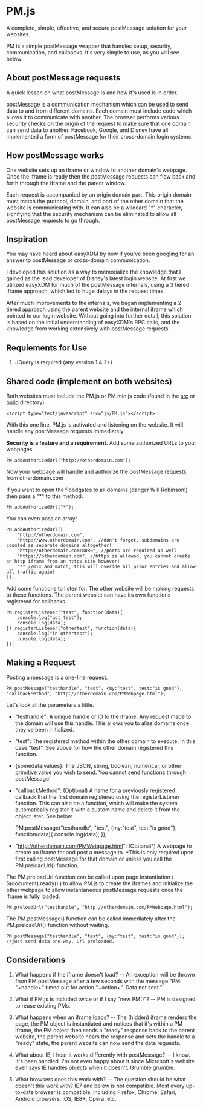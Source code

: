 PM.js
=====

A complete, simple, effective, and secure postMessage solution for your websites.

PM is a simple postMessage wrapper that handles setup, security, communication, and callbacks.
It's very simple to use, as you will see below.

About postMessage requests
--------------------------

A quick lesson on what postMessage is and how it's used is in order. 

postMessage is a communication mechanism which can be used to send data to and from different domains. 
Each domain must include code which allows it to communicate with another. The browser performs various 
security checks on the origin of the request to make sure that one domain can send data to another. 
Facebook, Google, and Disney have all implemented a form of postMessage for their cross-domain login systems.

How postMessage works
---------------------

One website sets up an iframe or window to another domain's webpage. Once the iframe is ready then the
postMessage requests can flow back and forth through the iframe and the parent window. 

Each request is accompanied by an origin domain part. This origin domain must match the protocol, domain, 
and port of the other domain that the website is communicating with. It can also be a wildcard "*" character, 
signifying that the security mechanism can be eliminated to allow all postMessage requests to go through.

Inspiration
-----------

You may have heard about easyXDM by now if you've been googling for an answer to postMessage or cross-domain
communication. 

I developed this solution as a way to memorialize the knowledge that I gained as the lead developer of Disney's 
latest login website. At first we utilized easyXDM for much of the postMessage internals, using a 3 tiered iframe 
approach, which led to huge delays in the request times.

After much improvements to the internals, we began implementing a 2 tiered approach using the parent website
and the internal iframe which pointed to our login website. Without going into further detail, this
solution is based on the initial understanding of easyXDM's RPC calls, and the knowledge from working 
extensively with postMessage requests.

Requiements for Use
-------------------

1) JQuery is required (any version 1.4.2+)

Shared code (implement on both websites)
----------------------------------------

Both websites must include the PM.js or PM.min.js code (found in the [src](https://github.com/ajbogh/PM.js/tree/master/src) or [build](https://github.com/ajbogh/PM.js/tree/master/build) directory).

    <script type="text/javascript" src="js/PM.js"></script>

With this one line, PM.js is activated and listening on the website. It will handle any postMessage requests immediately.

**Security is a feature and a requirement**. Add some authorized URLs to your webpages.

    PM.addAuthorizedUrl("http://otherdomain.com");

Now your webpage will handle and authorize the postMessage requests from otherdomain.com

If you want to open the floodgates to all domains (danger Will Robinson!) then pass a "*" to this method.

    PM.addAuthorizedUrl("*");

You can even pass an array!

    PM.addAuthorizedUrl([
    	"http://otherdomain.com",
    	"http://www.otherdomain.com", //don't forget, subdomains are counted as separate domains altogether!
    	"http://otherdomain.com:8080", //ports are required as well
    	"https://otherdomain.com", //https is allowed, you cannot create an http iframe from an https site however!
    	"*" //mix and match, this will overide all prior entries and allow all traffic again!
    ]);

Add some functions to listen for. The other website will be making requests to these functions. The parent website can have its own functions registered for callbacks.

    PM.registerListener("test", function(data){
    	console.log("got test");
    	console.log(data);
    }).registerListener("othertest", function(data){
    	console.log("in othertest");
    	console.log(data);
    });

Making a Request
----------------

Posting a message is a one-line request.

    PM.postMessage("testhandle", "test", {my:"test", test:"is good"}, "callbackMethod", "http://otherdomain.com/PMWebpage.html");

Let's look at the parameters a little.

- "testhandle": A unique handle or ID to the iframe. Any request made to the domain will use this handle. This allows you to alias domains once they've been initialized.

- "test": The registered method within the other domain to execute. In this case "test". See above for how the other domain registered this function.

- {somedata:values}: The JSON, string, boolean, numerical, or other primitive value you wish to send. You cannot send functions through postMessage!

- "callbackMethod": (Optional) A name for a previously registered callback that the first domain registered using the registerListener function. This can also be a function, which will make the system automatically register it with a custom name and delete it from the object later. See below.

    PM.postMessage("testhandle", "test", {my:"test", test:"is good"}, function(data){ console.log(data); });

- "http://otherdomain.com/PMWebpage.html": (Optional*) A webpage to create an iframe for and post a message to. *This is only required upon first calling postMessage for that domain or unless you call the PM.preloadUrl() function.

The PM.preloadUrl function can be called upon page instantiation ( $(document).ready() ) to allow PM.js to create the iframes and initialize the other webpage to allow instantaneous postMessage requests once the iframe is fully loaded.

    PM.preloadUrl("testhandle", "http://otherdomain.com/PMWebpage.html");

The PM.postMessage() function can be called immediately after the PM.preloadUrl() function without waiting.

    PM.postMessage("testhandle", "test", {my:"test", test:"is good"}); //just send data one-way. Url preloaded.

Considerations
--------------

1. What happens if the iframe doesn't load? -- An exception will be thrown from PM.postMessage after a few seconds with the message "PM: "+handle+" timed out for action "+action+". Data not sent.".

2. What if PM.js is included twice or if I say "new PM()"? -- PM is designed to reuse existing PMs.

3. What happens when an iframe loads? -- The (hidden) iframe renders the page, the PM object is instantiated and notices that it's within a PM iframe, the PM object then sends a "ready" response back to the parent website, the parent website hears the response and sets the handle to a "ready" state, the parent website can now send the data requests.

4. What about IE, I hear it works differently with postMessage? -- I know. It's been handled. I'm not even happy about it since Microsoft's website even says IE handles objects when it doesn't. Grumble grumble.

5. What browsers does this work with? -- The question should be what doesn't this work with? IE7 and below is not compatible. Most every up-to-date browser is compatible, including Firefox, Chrome, Safari, Android browsers, iOS, IE8+, Opera, etc.